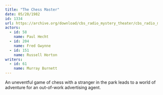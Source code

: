 ```yaml
---
title: "The Chess Master"
date: 05/28/1982
id: 1334
url: https://archive.org/download/cbs_radio_mystery_theater/cbs_radio_mystery_theater-1301-1350.zip/cbs_radio_mystery_theater-1301-1350%2Fcbsrmt_1334_the_chess_master.mp3
actors:  
  - id: 58
    name: Paul Hecht  
  - id: 204
    name: Fred Gwynne  
  - id: 151
    name: Russell Horton
writers:  
  - id: 61
    name: Murray Burnett
---
```

An uneventful game of chess with a stranger in the park leads to a world of adventure for an out-of-work advertising agent.